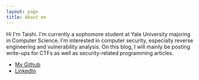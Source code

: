 ```yaml
---
layout: page
title: About me
---
```


<p class="message">
  Hi I'm Taishi. I'm currently a sophomore student at Yale University majoring in Computer Science. I'm interested in computer security, especially reverse engineering and vulnerability analysis. On this blog, I will mainly be posting write-ups for CTFs as well as security-related programming articles.
</p>

* [My Github](https://github.com/taishi8117)
* [LinkedIn](https://www.linkedin.com/pub/taishi-nojima/9b/a3/a89)

